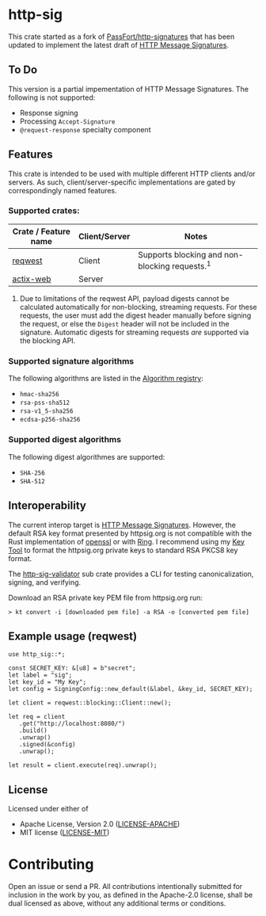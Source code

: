 # http-sig

This crate started as a fork of [PassFort/http-signatures](https://github.com/PassFort/http-signatures) that has been
updated to implement the latest draft of [HTTP Message Signatures](https://www.ietf.org/archive/id/draft-ietf-httpbis-message-signatures-17.html).

## To Do
This version is a partial impementation of HTTP Message Signatures.  The following
is not supported:
- Response signing
- Processing `Accept-Signature`
- `@request-response` specialty component


## Features

This crate is intended to be used with multiple different HTTP clients and/or servers.
As such, client/server-specific implementations are gated by correspondingly named
features.

### Supported crates:

| Crate / Feature name                                     | Client/Server | Notes                                                    |
| -------------------------------------------------------- | ------------- | -------------------------------------------------------- |
| [reqwest](https://docs.rs/reqwest/0.11.10/reqwest/)      | Client        | Supports blocking and non-blocking requests.<sup>1</sup> |
| [actix-web](https://docs.rs/actix-web/latest/actix_web/) | Server        |                                                          |  |

1. Due to limitations of the reqwest API, payload digests cannot be calculated automatically for non-blocking, streaming requests. For
   these requests, the user must add the digest header manually before signing the request, or else the `Digest` header will
   not be included in the signature. Automatic digests for streaming requests *are* supported via the blocking API.

### Supported signature algorithms

The following algorithms are listed in the [Algorithm registry](https://tools.ietf.org/id/draft-ietf-httpbis-message-signatures-17.html#name-http-signature-algorithms-4):

* `hmac-sha256`
* `rsa-pss-sha512`
* `rsa-v1_5-sha256`
* `ecdsa-p256-sha256`

### Supported digest algorithms
The following digest algorithmes are supported:

* `SHA-256`
* `SHA-512`

## Interoperability

The current interop target is [HTTP Message Signatures](httpsig.org).  However, the
default RSA key format presented by httpsig.org is not compatible with the Rust
implementation of [openssl](docs.rs/openssl) or with [Ring](docs.rs/ring).  I recommend using my [Key Tool](https://github.com/dskyberg/kt) to format the httpsig.org private keys to standard RSA PKCS8
key format.

The [http-sig-validator](./httpsig-validator) sub crate provides a CLI for testing canonicalization,
signing, and verifying.

Download an RSA private key PEM file from httpsig.org  run:

````shell,ignore
> kt convert -i [downloaded pem file] -a RSA -o [converted pem file]
````
## Example usage (reqwest)

````rust,ignore
use http_sig::*;

const SECRET_KEY: &[u8] = b"secret";
let label = "sig";
let key_id = "My Key";
let config = SigningConfig::new_default(&label, &key_id, SECRET_KEY);

let client = reqwest::blocking::Client::new();

let req = client
   .get("http://localhost:8080/")
   .build()
   .unwrap()
   .signed(&config)
   .unwrap();

let result = client.execute(req).unwrap();
````


## License

Licensed under either of

- Apache License, Version 2.0 ([LICENSE-APACHE](http://apache.org/licenses/LICENSE-2.0))
- MIT license ([LICENSE-MIT](http://opensource.org/licenses/MIT))


# Contributing

Open an issue or send a PR. All contributions intentionally submitted for inclusion in the work by you, as defined in the Apache-2.0 license, shall be dual licensed as above, without any additional terms or conditions.

[SEMANTICS]:  https://tools.ietf.org/id/draft-ietf-httpbis-semantics-17.html
[HTTPBIS]: https://www.ietf.org/archive/id/draft-ietf-httpbis-message-signatures-17.html
